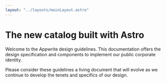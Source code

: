 ```yaml
---
layout: "../layouts/mainLayout.astro"
---
```


# The new catalog built with Astro
Welcome to the Appwrite design guidelines. This documentation offers the design specification and components to implement our public corporate identity.

Please consider these guidelines a living document that will evolve as we continue to develop the tenets and specifics of our design.